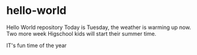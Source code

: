 # hello-world
Hello World repository
Today is Tuesday, the weather is warming up now. Two more week Higschool kids will start their summer time.

IT's fun time of the year
